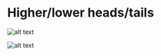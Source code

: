 # Higher/lower heads/tails

![alt text](https://github.com/proman3419/Programming-Challenges-v1.4/Screenshots/01_1.PNG)

![alt text](https://github.com/proman3419/Programming-Challenges-v1.4/Screenshots/01_2.PNG)
